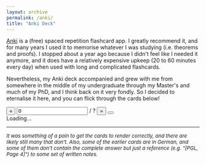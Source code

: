 ```yaml
---
layout: archive
permalink: /anki/
title: "Anki Deck"
---
```


<div>
  <p><a href="https://apps.ankiweb.net/" target="_blank" rel="nofollow noopener noreferrer me">Anki</a>
  is a (free) spaced repetition flashcard app. I greatly recommend it, and for many years I used it to memorise whatever I was studying (i.e. theorems and proofs). I stopped about a year ago because I didn't feel like I needed it anymore, and it does have a relatively expensive upkeep (20 to 60 minutes every day) when used with long and complicated flashcards.</p>
  
  <p>Nevertheless, my Anki deck accompanied and grew with me from somewhere in the middle of my undergraduate through my Master's and much of my PhD, and I think back on it very fondly. So I decided to eternalise it here, and you can flick through the cards below!
  </p>
<div class="anki-browser-container">
  <div class="card-navigation">
      <button id="prev-card">&laquo; </button>
      <!--<label for="card-index-input">Card:</label>-->
      <input type="number" id="card-index-input" min="0" value="0" aria-label="Card Number">
      <span id="total-cards">/ ?</span>
      <button id="next-card"> &raquo;</button>
      <button id="random-card"><i class="fas fa-repeat" aria-hidden="true"></i></button> 
  </div>

  <div id="card-display" class="card-display">
      <div id="card-front" class="card-section card-front">
          Loading...
      </div>
      <hr class="card-separator">
      <div id="card-back" class="card-section card-back">
          </div>
  </div>

  <div id="error-message" class="error-message" style="display: none;"></div>
</div>

<p style="font-size: small;"><em> It was something of a pain to get the cards to render correctly, and there are likely still many that don't. Also, some of the earlier cards are in German, and some of them don't contain the complete answer but just a reference (e.g. "[PGL, Page 4]") to some set of written notes.</em></p>
</div>

<script src="{{ '/assets/scripts/anki_script.js' | relative_url }}"></script>